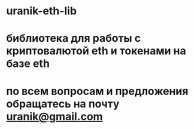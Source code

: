 # uranik-eth-lib
# библиотека для работы с криптовалютой eth и токенами на базе eth
# по всем вопросам и предложения обращатесь на почту uranik@gmail.com
